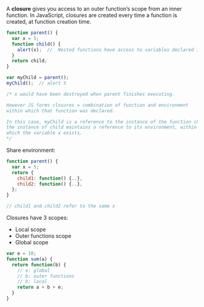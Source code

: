 A **closure** gives you access to an outer function’s scope from an inner function. In JavaScript, closures are created every time a function is created, at function creation time.

```javascript
function parent() {
  var x = 5;
  function child() {
    alert(x);  //  Nested functions have access to variables declared in their outer scope.
  }
  return child;
}

var myChild = parent();
myChild();  // alert 5

/* x would have been destroyed when parent finishes executing.

However JS forms closures = combination of function and environment 
within which that function was declared.

In this case, myChild is a reference to the instance of the function child,
the instance of child maintains a reference to its environment, within
which the variable x exists.
*/
```

Share environment:

```javascript
function parent() {
  var x = 5;
  return {
    child1: function() {..},
    child2: function() {..},
  };
}

// child1 and child2 refer to the same x
```

Closures have 3 scopes:
- Local scope
- Outer functions scope
- Global scope

```javascript
var e = 10;
function sum(a) {
  return function(b) {
    // e: global
    // b: outer functions
    // b: local
    return a + b + e;
  }
}
```

